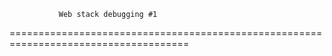                Web stack debugging #1
=====================================================================================
